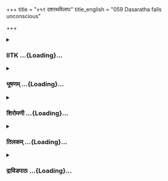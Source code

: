 +++
title = "०५९ दशरथविलापः"
title_english = "059 Dasaratha falls unconscious"

+++
<div caption="श्रीराम-हरिसीताराममूर्ति-घनपाठिभ्यां वचनम्" class="audioEmbed" src="https://archive.org/download/Ramayana-recitation-Sriram-harisItArAmamUrti-Ghanapaati-v2/Kanda_2/Kanda_2_AYK-059-Dasharatha_Vilapaha.mp3"></div>

<div class="js_include collapsed" newlevelforh1="3" title="IITK" unfilled url="/purANam/rAmAyaNam/audIchya-pAThaH/iitk/2_ayodhyAkANDam/05-dasharatha-mRtyuH/059_dasharathavilApaH.md">
<details><summary><h3>IITK ...{Loading}...</h3></summary>

Sumantra describes the shadow of sorrow over Ayodhya -- withering plants
and flowers, driedup ponds, immobile animals -- Dasaratha pines for
Rama.



#### श्लोकः
##### मूलम्
इति ब्रुवन्तं तं सूतं सुमन्त्रं मन्त्रिसत्तमम्।  
ब्रूहि शेषं पुनरिति राजा वचनमब्रवीत्॥2.59.1॥

##### शब्दार्थः
राजा king, इति thus, ब्रुवन्तम् while speaking, सूतम् charioteer, मन्त्रिसत्तमम् best of  ministers, तं सुमन्त्रम् that Sumantra, शेषम् the rest, पुनः again, ब्रूहि tell, इति thus, वचनम् words, अब्रवीत् said.

##### आङ्ग्लानुवादः
Listening to the charioteer, the best of ministers (Sumantra), the king asked him to tell the rest.



#### श्लोकः
##### मूलम्
तस्य तद्वचनं श्रुत्वा सुमन्त्रो बाष्पविक्लवः।  
कथयामास भूयोऽपि रामसन्देशविस्तरम्॥2.59.2॥

##### शब्दार्थः
सुमन्त्रः Sumantra, तस्य his, वचनम् words, श्रुत्वा having heard, बाष्पविक्लवः overcome with tears, रामसन्देशविस्तरम् details of Rama's message, भूयोऽपि once again, कथयामास narrated.

##### आङ्ग्लानुवादः
Having heard him, Sumantra, overcome with tears, related further details of Rama's message.



#### श्लोकः
##### मूलम्
जटाः कृत्वा महाराज चीरवल्कलधारिणौ।  
गङ्गामुत्तीर्य तौ वीरौ प्रयागाभिमुखौ गतौ॥2.59.3॥

##### शब्दार्थः
महाराज O king, चीरवल्कलधारिणौ wearing the bark robes, तौ वीरौ those heroes, जटाः matted hair, कृत्वा having made, गङ्गाम् the river Ganga, उत्तीर्य having crossed, प्रयागाभिमुखौ towards Prayaga, गतौ went.

##### आङ्ग्लानुवादः
O King the heroes in bark robes and with matted hair crossed the Ganga and proceeded towards Prayaga.



#### श्लोकः
##### मूलम्
अग्रतो लक्ष्मणो यातः पालयन्रघुनन्दनम्।  
तांस्तथा गच्छतो दृष्ट्वा निवृत्तोऽस्म्यवशस्तदा॥2.59.4॥

##### शब्दार्थः
लक्ष्मणः Lakshmana, रघुनन्दनम् Rama, पालयन् protecting, अग्रतः ahead of him, यातः had gone, तथा that way, गच्छतः going, तान् him, दृष्ट्वा having seen, तदा then, अवशः helplessly, निवृत्तः अस्मि returned.

##### आङ्ग्लानुवादः
Lakshmana walked ahead guarding Rama, the delight of the Raghus. While I returned helplessly seeing them go.



#### श्लोकः
##### मूलम्
ममत्वश्वा निवृत्तस्य न प्रावर्तन्त वर्त्मनि।  
उष्णमश्रु प्रमुञ्चन्तो रामे सम्प्रस्थिते वनम्॥2.59.5॥

##### शब्दार्थः
रामे Rama, वनम् for the forest, सम्प्रस्थिते when setting out, निवृत्तस्य when I returned, मम my, अश्वाः तु as for horses, उष्णम् hot, अश्रुप्रमुञ्चन्तः shedding tears, वर्त्मनि on the path, न प्रावर्तन्त did not proceed.

##### आङ्ग्लानुवादः
When Rama set out for the forest, and I turned back, my horses shedding hot tears were reluctant to walk the path.



#### श्लोकः
##### मूलम्
उभाभ्यां राजपुत्राभ्यामथ कृत्वाहमञ्जलिम्।  
प्रस्थितो रथमास्थाय तद्दुःखमपि धारयन्॥2.59.6॥

##### शब्दार्थः
अथ thereafter, अहम् I, उभाभ्याम् to both, राजपुत्राभ्याम् princess, अञ्जलिम् folded palms, कृत्वा having made, तत् that, दुःखम् अपि grief, धारयन् controlling, रथम् chariot, आस्थाय ascending, प्रस्थितः set out.

##### आङ्ग्लानुवादः
Thereafter, controlling my grief and paying obeisance to both the princes with folded  
palms, I ascended the chariot and returned.



#### श्लोकः
##### मूलम्
गुहेन सार्धं तत्रैव स्थितोऽस्मि दिवसान्बहून्।  
आशया यदि मां रामः पुन श्शब्दापयेदिति॥2.59.7॥

##### शब्दार्थः
रामः Rama, पुनः again, माम् me, शब्दापयेत् यदि if calls me, इति thus, आशया with hope, तत्रैव there itself, गुहेन सार्धम् with Guha, बहून् many (three), दिवसान् अस्मि I waited.

##### आङ्ग्लानुवादः
There along with Guha I waited for (three) days that Rama might call me back.



#### श्लोकः
##### मूलम्
विषये ते महाराज रामव्यसनकर्शिताः।  
अपि वृक्षाः परिम्लानास्सपुष्पाङ्कुरकोरकाः॥2.59.8॥

##### शब्दार्थः
महाराज O great king, ते विषये throughout your empire, वृक्षाः अपि even trees, सपुष्पाङ्कुरकोरकाः with flowers, buds and shoots, रामव्यसनकर्शिताः oppressed on account of the calamity on Rama, परिम्लानाः withered.

##### आङ्ग्लानुवादः
O great king even trees with their flowers, buds and shoots throughout your empire have withered because of the calamity on Rama.



#### श्लोकः
##### मूलम्
उपतप्तोदका नद्यः पल्वलानि सरांसि च।  
परिशुष्कपलाशानि वनान्युपवनानि च॥2.59.9॥

##### शब्दार्थः
नद्यः rivers, उपतप्तोदकाः with heated waters, पल्वलानि ponds, सरांसि च lakes, वनानि forests, उपवनानि च gardens, परिशुष्कपलाशानि have their foliage shrivelled.

##### आङ्ग्लानुवादः
Water in rivers, ponds and lakes has heated up while all the foliage in the forests and gardens have shrivelled.



#### श्लोकः
##### मूलम्
न च सर्पन्ति सत्त्वानि व्यासा न प्रचरन्ति च।  
रामशोकाभिभूतं तन्निष्कूजमभवद्वनम्॥2.59.10॥

##### शब्दार्थः
सत्त्वानि living beings, न च सर्पन्ति are not moving, व्यालाः च wild animals also, नप्रचरन्ति not ranging, तत् वनम् that forest, रामशोकाभिभूतम् overpowered by grief on account of Rama, निष्कूजम् silent, अभवत् became.

##### आङ्ग्लानुवादः
No living being move about and even wild animals roam no more. Overwhelmed with grief on account of Rama a great silence pervades the forest.



#### श्लोकः
##### मूलम्
लीनपुष्करपत्राश्च नरेन्द्र कलुषोदकाः।  
सन्तप्तपद्माः पद्मिन्यो लीनमीनविहङ्गमाः॥2.59.11॥

##### शब्दार्थः
नरेन्द्र O king, पद्मिन्यः lotus lakes, लीनपुष्करपत्राः च with the shrivelled blue lotus leaves submerged in water, कलुषोदकाः with waters turbid, सन्तप्तपद्माः withered lotuses, लीनमीनविहङ्गमाः devoid of fishes and birds.

##### आङ्ग्लानुवादः
The water in the lotus lakes, O king, has become turbid. The blue lotuses have withered and their shrivelled petals are submerged in water. The fishes and aquatic birds are hidden under waters.



#### श्लोकः
##### मूलम्
जलजानि च पुष्पाणि माल्यानि स्थलजानि च।  
नाद्य भान्त्यल्पगन्धीनि फलानि च यथापुरम्॥2.59.12॥

##### शब्दार्थः
जलजानि born in water, पुष्पाणि flowers, स्थलजानि born on the land, माल्यानि garlands of flowers, फलानि च fruits, अद्य now, अल्पगन्धीनि with scant fragrance, यथापुरम् as before, न भान्ति do not shine.

##### आङ्ग्लानुवादः
Bunches of flowers grown in water and on land, as well as fruits with their scant fragrance do not shine as before.



#### श्लोकः
##### मूलम्
अत्रोद्यानानि शून्यानि प्रलीनविहगनि च।  
न चाभिरामा नारामान्पश्यामि मनुजर्षभ॥2.59.13॥

##### शब्दार्थः
अत्र there, उद्यानानि gardens, शून्यानि are deserted, प्रलीनविहगानि च with birds vanished (into the depth of woods), मनुजर्षभ O (best) among men, आरामान् parks, अभिरामन् as beautiful, न पश्यामि I do not see.

##### आङ्ग्लानुवादः
Pleasuregardens are all deserted as the birds have vanished. O best of men, as such they do not look beautiful.



#### श्लोकः
##### मूलम्
प्रविशन्तमयोध्यां मां न कश्चिदभिनन्दति।  
नरा राममपश्यन्तो निश्श्वसन्ति मुहुर्मुहुः॥2.59.14॥

##### शब्दार्थः
अयोध्यायाम् Ayodhya, प्रविशन्तम् entering, कश्चित् any one, न अभिनन्दति is not greeting, नराः people, रामम् Rama, अपश्यन्तः without beholding, मुहुर्मुहुः again and again, निश्श्वसन्ति are heaving sighs.

##### आङ्ग्लानुवादः
None greeted me when I entered Ayodhya, People heaved sighs repeatedly when they did not see Rama.



#### श्लोकः
##### मूलम्
देव राजरथं दृष्ट्वा विना राममिहागतम्।  
दुःखादश्रुमुखस्सर्वो राजमार्गगतो जनः॥2.59.15॥

##### शब्दार्थः
देव O lord, विना रामम् without Rama, इह here, आगतम् arrived, राजरथम् royal chariot, दृष्ट्वा having seen, राजमार्गगतः thronged the highway, सर्वः all, जनः people, दुःखात् due to agony, अश्रुमुखः with tears on their faces.

##### आङ्ग्लानुवादः
Beholding the royal chariot arrive without Rama, all were on the highway shedding tears of anguish.



#### श्लोकः
##### मूलम्
हर्म्यैर्विमानैः प्रासादैरवेक्ष्यरथमागतम्।  
हाहाकारकृतानार्यो रामादर्शनकर्शिताः॥2.59.16॥

##### शब्दार्थः
नार्यः women, हर्म्यैः from mansions, विमानैः from sevenstoried buildings, प्रासादैः from  
royal palaces, आगतम् arrived, रथम् chariot, अवेक्ष्य having seen, रामादर्शनकर्शिताः afflicted by the absence of Rama, हाहाकारकृताः cried 'Alas, Alas'.

##### आङ्ग्लानुवादः
When the women from mansions, sevenstoried buildings and from royal palaces saw the chariot without Rama, they, overwhelmed with sorrow, cried, 'Alas, Alas'.



#### श्लोकः
##### मूलम्
आयतैर्विमलैर्नेत्रैरश्रुवेगपरिप्लुतैः।  
अन्योन्यमभिवीक्षन्तेऽव्यक्तमार्ततराः स्त्रियः॥2.59.17॥

##### शब्दार्थः
स्त्रियः women, आर्ततराः in deep anguish, आयतैः with large, विमलैः bright, अश्रुवेगपरिप्लुतैः flooded with gushing tears, नेत्रैः with their eyes, अव्यक्तम् silently, अन्योन्यम् one another, अभिवीक्षन्ते are looking at.

##### आङ्ग्लानुवादः
The women, with their large, bright eyes flooded with gushing tears looked in silence at one another in deep anguish.



#### श्लोकः
##### मूलम्
नामित्राणां न मित्राणामुदासीनजनस्य च।  
अहमार्ततया किञ्चिद्विशेषमुपलक्षये॥2.59.18॥

##### शब्दार्थः
अहम् I, आर्ततया in great agony, अमित्राणाम् among those who are not friends, किञ्चित् even a little, विशेषम् diference, न उपलक्षये could not see, मित्राणाम् among friends, उदासीनजनस्य of people indifferent, न could not see.

##### आङ्ग्लानुवादः
I did not see any difference in the degree of anguish among friends, those who are not friends and and those who are indifferent. (The degree of agony was same in all).



#### श्लोकः
##### मूलम्
अप्रहृष्टमनुष्या च दीननागतुरङ्गमा।  
आर्तस्वरपरिम्लाना विनिश्श्वसितनिस्स्वना॥2.59.19॥  
निरानन्दा महाराज रामप्रव्राजनातुरा।  
कौसल्या पुत्रहीनेव अयोध्या प्रतिभाति मा॥2.59.20॥

##### शब्दार्थः
महाराज O great king, अप्रहृष्टमनुष्या च people cheerless, दीननागतुरङ्गमा spiritless elephants and horses, आर्तस्वरपरिम्लाना with agonised voices and pale faces, विनिश्वसित निस्स्वना with deep sighs, निरानन्दा depressed, रामप्रव्राजनातुरा distressed due to Rama's exile, पुत्रहीना deprived of her son, कौसल्या इव like Kausalya, मा प्रतिभाति appears to me.

##### आङ्ग्लानुवादः
O maharaja, Ayodhya is filled with cheerless people with deep sighs, agonised voices and pale faces depressed and distressed due to Rama's exile. (Even) elephants and horses look spiritless. For me it (the city) resembles (dejected) Kausalya deprived of her son.



#### श्लोकः
##### मूलम्
सूतस्य वचनं श्रुत्वा वाचा परमदीनया।  
बाष्पोपहतया राजा तं सूतमिदमब्रवीत्॥2.59.21॥

##### शब्दार्थः
राजा king, सूतस्य charioteer's, वचनम् words, श्रुत्वा having heard, परमदीनया deeply dejected, बाष्पोपहतया choked with tears, वाचा with a voice, तं सूतम् to the charioteer, इदम् these words, अब्रवीत् said.

##### आङ्ग्लानुवादः
At these words of the charioteer, the king in deep distress replied with a voice choked  
with tearsः



#### श्लोकः
##### मूलम्
कैकेय्या विनियुक्तेन पापाभिजनभावया।  
मया न मन्त्रकुशलैर्वृद्धैस्सह समर्थितम्॥2.59.22॥

##### शब्दार्थः
पापाभिजनभावया by one who has wicked relations and sinful intention, कैकेय्या by Kaikeyi, विनियुक्तेन having been incited, मया by me, मन्त्रकुशलैः with men skilled in giving advice, वृद्धैः सह with seniors, न समर्थितम् was not consulted.

##### आङ्ग्लानुवादः
Incited by Kaikeyi of sinful relations and sinful motive, I did not consult expert, elderly counsellers.



#### श्लोकः
##### मूलम्
न सुहृद्भिर्नचामात्यैर्मन्त्रयित्वा न नैगमैः।  
मयायमर्थस्सम्मोहात् स्त्रीहेतोस् सहसा कृतः॥2.59.23॥

##### शब्दार्थः
सुहृद्भिः with friends, अमात्यैः with ministers, नैगमैः च with men of prudence, न मन्त्रयित्वा without consulting, मया by me, अयम् this, अर्थः act, स्त्रीहेतोः for the sake of a woman, सहसा in great haste, कृतः committed.

##### आङ्ग्लानुवादः
For the sake of a woman, this act was committed in great haste, without consulting friends or ministers or men of prudence.



#### श्लोकः
##### मूलम्
भवितव्यतया नूनमिदं वा व्यसनं महत्।  
कुलस्यास्य विनाशाय प्राप्तं सूत यदृच्छया॥2.59.24॥

##### शब्दार्थः
सूत O charioteer, वा otherwise, इदम् this, महत् great, व्यसनम् calamity, भवितव्यतया because it was destined to happen this way, अस्य this, कुलस्य race's, विनाशाय for destruction, यदृच्छया wilfully, प्राप्तम् has befallen, नूनम् surely.

##### आङ्ग्लानुवादः
Surely it is destiny and this calamity has befallen for the wilful destruction of the (entire) race, O charioteer



#### श्लोकः
##### मूलम्
सूत यद्यस्ति ते किञ्चिन्मया तु सुकृतं कृतम्।  
त्वं प्रापयाऽऽशु मां रामं प्राणास्सन्त्वरयन्तिमाम्॥2.59.25॥

##### शब्दार्थः
सूत O Charioteer, मया by me, ते to you, किंचित् even a little, सुकृतम् favour, कृतम् अस्ति यदि  if it has been rendered, त्वम् you, आशु quickly, माम् me, रामम् to Rama, प्रापय take, प्राणाः life, माम् me, संत्वरयन्ति are hastening me up.

##### आङ्ग्लानुवादः
O Charioteer, if ever I have rendered you any favour, quickly  take me to Rama. My life is hastening me (fast running out).



#### श्लोकः
##### मूलम्
यद्यद्यापि ममैवाज्ञा निवर्तयतु राघवम्।  
न शक्ष्यामि विना रामं मुहूर्तमपि जीवितुम्॥2.59.26॥

##### शब्दार्थः
अद्यापि even now, मम my, आज्ञैव by command, राघवम् Rama, निवर्तयतु be brought back, रामं विना without Rama, मुहूर्तमपि even for a moment, जीवितुम् to live, न शक्ष्यामि am not able.

##### आङ्ग्लानुवादः
If my command prevails today, Rama may be brought back. Without Rama I cannot live for a moment even.



#### श्लोकः
##### मूलम्
अथवाऽपि महाबाहुर्गतो दूरं भविष्यति।  
मामेव रथमारोप्य शीघ्रं रामाय दर्शय॥2.58.27॥

##### शब्दार्थः
अथवा or otherwise also, महाबाहुः mightyarmed, दूरम् far away, गतः भविष्यति must have gone, मामेव me alone, रथम् on the chariot, आरोप्य placing, शीघ्रम् quickly, रामाय to Rama, दर्शय show.

##### आङ्ग्लानुवादः
Otherwise if (you think) the mightyarmed (Rama) has gone too far then quickly put me in the chariot, and show me Rama (Carry me to him).



#### श्लोकः
##### मूलम्
वृत्तदंष्ट्रो महेष्वासः क्वासौ लक्ष्मणपूर्वजः।  
यदि जीवामि साध्वेनं पश्येयं सीतया सह॥2.59.28॥

##### शब्दार्थः
वृत्तदंष्ट्रः one with wellshaped teeth, महेष्वासः a great archer, असौ that, लक्ष्मणपूर्वजः elder brother of Lakshmana, Rama, क्व where is he?, एनम् him, सीतया सह along with Sita, साधु well, पश्येयं यदि if I can see him, जीवामि I can live.

##### आङ्ग्लानुवादः
Where is that Rama, elder brother to Lakshmana who has wellshaped teeth and wields a mighty bow? If I can see him along with Sita I will survive.



#### श्लोकः
##### मूलम्
लोहिताक्षं महाबाहुमामुक्तमणिकुण्डलम्।  
रामं यदि न पश्येयं गमिष्यामि यमक्षयम्॥2.59.29॥

##### शब्दार्थः
लोहिताक्षम् one with redcoloured eyes, महाबाहुम् mightyarmed, आमुक्तमणिकुण्डलम् wearing earrings bedecked with gems, रामम् Rama, न पश्येयं यदि if I cannot see him, यमक्षयम् kingdom of Yama, lord of death, गमिष्यामि I will go.

##### आङ्ग्लानुवादः
If I cannot see Rama of redcoloured eyes, the mightyarmed one and wearing earrings bedecked with precious stones I shall surely go to the abode of Yama, the god of death.



#### श्लोकः
##### मूलम्
अतो नु किं दुःखतरं सोऽहमिक्ष्वाकुनन्दनम्।  
इमामवस्थामापन्नो नेह पश्यामि राघवम्॥2.59.30॥

##### शब्दार्थः
इमाम् this, अवस्थाम् condition, आपन्नः having reached, सः अहम् such me, इक्ष्वाकुकुलनन्दनम्  Delight of the Ikshvakus, राघवम् Rama, इह now, न पश्यामि see not, अतः than this, दुःखतरम् greater sorrow,  किं नु what more.

##### आङ्ग्लानुवादः
What else can be of greater sorrow to me who having reached this state, am still unable to see Rama?



#### श्लोकः
##### मूलम्
हा राम रामानुज हा हा वैदेहि तपस्विनि।  
न मां जानीत दुःखेन म्रियमाणतमनाथवत्॥2.59.31॥

##### शब्दार्थः
हा राम Ah Rama, हा रामानुज Ah Lakshmana, तपस्विनि the unfortunate, हा वैदेहि Ah Vaidehi,  माम् me, दुःखेन due to grief, अनाथवत् like an orphan, म्रियमाणम् dying, न जानीत you do not know.

##### आङ्ग्लानुवादः
Ah Rama, Ah Lakshmana, Ah unfortunate Vaidehi, you do not know that I am dying  like an orphan because of my grief.



#### श्लोकः
##### मूलम्
स तेन राजा दुःखेन भृशमर्पितचेतनः।  
अवगाढस्सुदुष्पारं शोकसागरमब्रवीत्॥2.59.32॥

##### शब्दार्थः
तेन दुःखेन by that sorrow, भृशम् extremely, अर्पित चेतनः with enfeebled mind,  सः राजा that king, सुदुष्पारम् difficult to cross, शोकसागरम् sea of sorrow, अवगाढः immersed, अब्रवीत् said.

##### आङ्ग्लानुवादः
The king whose mind was extremely enfeebled due to grief and who was immersed in  
a sea of tears which he was unable to cross continuedः



#### श्लोकः
##### मूलम्
रामशोकमहाभोगस्सीताविरहपारगः।  
श्वसितोर्मि महावर्तो बाष्पफेनजालाविलः॥2.59.33॥  
बाहुविक्षेपमीनौघो विक्रन्दित महास्वनः।  
प्रकीर्णकेशशैवालः कैकेयीबडबामुखः॥2.59.34॥  
ममाश्रुवेगप्रभवः कुब्जावाक्यमहाग्रहः।  
वरवेलो नृशंसाया रामप्रव्राजनायतः॥2.59.35॥  
यस्मिन्बत निमग्नोऽहं कौसल्ये राघवं विना।  
दुस्तरो जीवता देवि मयाऽयं शोकसागरः॥2.59.36॥

##### शब्दार्थः
देवि O queen, कौशल्ये Kausalya, अहम् I, यस्मिन् in which, निमग्नः immersed, (असौ this,  
शोकसागरः ocean of sorrow), रामशोकमहाभोगः sorrow due to Rama's separation as its breadth, सीताविरहपारगः Sita's separation as its other shore, श्वसितोर्मिमहावर्तः sighs as its turbulent waves and whirlpools, बाष्पफेनजलाविलः tears as its foam and turbid waters, बाहुविक्षेपमीनौघः waving of the arms as fishes, विक्रन्दितमहास्वनः cries of agony as its roar, प्रकीर्णकेशशैवालः dishevelled hair as its moss, कैकेयीबडबामुखः Kaikeyi as mouth of Badaba mythical seamare, मम to me, अश्रुवेगप्रभवः source of copious tears, कुब्जावाक्यमहाग्रहः the words of hunchback (Manthara) as monstrous crocodiles, नृशंसायाः cruel, वरवेल boons as shores, रामप्रव्राजनायतः exile of Rama as its expanse, अयम् this, शोकसागरः sea of sorrow, राघवं विना without Rama, मया by me, जीवता with my life, दुस्तरः difficult to cross, बत on what a pity

##### आङ्ग्लानुवादः
O queen Kausalya, I am completely immersed in this ocean of sorrow. The misfortune due to Rama's separation is its breadth. Sita's separation is the other end of the shore. Sighs are its turbulent waves and whirlpools. Tears are its foam and turbid waters. Waving of arms is its fishes. Cries of agony are its roars. My dishevelled hair is its moss. Kaikeyi is the mouth of Badaba. My copious tears are its source. Words of the hunchback (Manthara) are the monstrous crocodiles. The cruel boons to Kaikeyi are its shores. Without Rama I cannot cross  this sea of sorrow alive. Ah, what  
a pity



#### श्लोकः
##### मूलम्
अशोभनं योऽहमिहाद्य राघवं दिदृक्षमाणो न लभे सलक्ष्मणम्।  
इतीव राजा विलपन्महायशाः पपात तूर्णं शयने समूर्छितः॥2.59.37॥

##### शब्दार्थः
यः he who, अहम् I, अद्य now, दिदृक्षमाणः wishing to see, सलक्ष्मणम् with Lakshamana, राघवम् Rama, इह here, न लभे unable to get them, अशोभनम् inauspicious, इतीव in this way, महायशाः of great reknown, सः राजा that king, विलपन् lamenting, मूर्छितः lying unconcsious, तूर्णम् immediately, शयने on the bed, पपात fell.

##### आङ्ग्लानुवादः
Though I wish I cannot see Rama together with Lakshmana. Indeed this is very unfortunate. Lamenting thus, king Dasaratha of great reknown fell on the bed, unconscious.



#### श्लोकः
##### मूलम्
इति विलपति पार्थिवे प्रणष्टे करुणतरं द्विगुणं च रामहेतोः।  
वचनमनुनिशम्य तस्य देवी भयमगमत्पुनरेव राममाता॥2.59.38॥

##### शब्दार्थः
पार्थिवे king, रामहेतोः for the sake of Rama, करुणतरम् in greater grief, द्विगुणं च doubly, विलपति lamenting, प्रणष्टे losing senses, राममाता Rama's mother, देवी queen Kausalya, तस्य वचनम् his words, अनुनिशम्य having heard, पुनरेव once again, भयम् fear, अगमत् seized.

##### आङ्ग्लानुवादः
Wailing, Dasaratha fell unconscious. He was doubly grieved due to his yearning for Rama. Rama's mother was seized with fear hearing those lamentations.  

#### समाप्तिः
 श्रीमद्रामायणे वाल्मीकीय आदिकाव्ये अयोध्याकाण्डे एकोनषष्टितमस्सर्गः॥  
Thus ends  the fiftyninth sarga in Ayodhyakanda of the holy Ramayana, the first epic composed by sage Valmiki.

</details>
</div>
<div class="js_include collapsed" newlevelforh1="3" title="भूषणम्" unfilled url="/purANam/rAmAyaNam/audIchya-pAThaH/TIkA/bhUShaNa_iitk/2_ayodhyAkANDam/05-dasharatha-mRtyuH/059_dasharathavilApaH.md">
<details><summary><h3>भूषणम् ...{Loading}...</h3></summary>



\[इति ब्रुवन्तं तं सूतं सुमन्त्रं मन्त्रिसत्तमम् ।  

ब्रूह्यशेषं पुनरिति राजा वचनमब्रवीत्  ॥  २।५९।१  ॥   

तस्य तद्वचनं श्रुत्वा सुमन्त्रो बाष्पविक्लवः ।  

कथयामास भूयो ऽपि रामसन्देशविस्तरम्  ॥  २।५९।२  ॥   

जटाः कृत्वा महाराज चीरवल्कलधारिणौ ।  

गङ्गामुत्तीर्य्य तौ वीरौ प्रयागाभिमुखौ गतौ  ॥  २।५९।३  ॥   

अग्रतो लक्ष्मणो यातः पालयन् रघुनन्दनम् ।  

अनन्तरं च सीताथ राघवो रघुनन्दनः ।  

तांस्तथा गच्छतो दृष्ट्वा निवृत्तोस्म्यवशस्तदा  ॥  २।५९।४  ॥ \]  

  

मम त्वश्वा निवृत्तस्य न प्रावर्तन्त वर्त्मनि ।  

उष्णमश्रु प्रमुञ्चन्तो रामे सम्प्रस्थिते वनम्  ॥  २।५९।१  ॥   

ममेति । मम वर्त्मनि मत्सम्बन्धिनि मार्गे । न प्रावर्त्तन्त,
नववियोगक्लेशादिति भावः  ॥  २।५९।१  ॥   

  

उभाभ्यां राजपुत्राभ्यामथ कृत्वाहमञ्जलिम् ।  

प्रस्थितो रथमास्थाय तद्दुःखमपि धारयन्  ॥  २।५९।२  ॥   

उभाभ्यामिति । राजपुत्राभ्यामिति चतुर्थी । तद्दुःखं तादृशं दुःखम्  ॥ 
२।५९।२  ॥   

  

गुहेन सार्धं तत्रैव स्थितो ऽस्मि दिवसान् बहून् ।  

आशया यदि मां रामः पुनःशब्दापयेदिति  ॥  २।५९।३  ॥   

मुहेन सार्धं तत्स्नेहितजनसन्दर्शनमपि क्लेशावहमिति भावः । तत्रैव नतु
वर्त्मनि । दिवसानिति बहुवचनेन कपिञ्जलाधिकरणन्यायेन त्रित्वसिद्धिरित्येके
। वस्तुवस्तु वनस्पतिमूले एकदिनं भरद्वाजाश्रमे द्वितीयं यमुनातीरे तृतीयं
चतुर्थे चित्रकूटप्रवेशः पञ्चमे गुहचारैस्तत्सर्वं निवेदितं षष्ठे
सूतनिर्गमः । यद्वा द्वितीयदिने भरद्वाजाश्रमे रामस्य
चित्रकूटगमनव्यवसायात् । तृतीयदिने चारैर्निवेदनं चतुर्थे सूतनिर्गमः अतः
त्रीन् दिवसान् गङ्गाकूले स्थितोस्मीत्यर्थः । बहूनिति विशेषणात्
रामवियोगेन एकैकस्य दिवसस्य कल्पवत् प्रतिभानमिति दर्शितम् ।
पुनःशब्दापयेत् पुनराह्वयेत् । वनचरमुखेनेति हृदयम् । शब्दशब्दाण्णौ
तत्कृतापुगन्तोप्ययमस्ति । अतो ऽङ्कापयतीत्यादिवत् सिद्धम्  ॥  २।५९।३  ॥   

  

विषये ते महाराज रामव्यसनकर्शिताः ।  

अपि वृक्षाः परिम्लानाः सपुष्पाङ्कुरकोरकाः  ॥  २।५९।४  ॥   

अथ रामस्य सर्वान्तर्यामितादात्म्यं सूचयितुं सर्वेषां रामविरहक्लेशं
वर्णयति । यद्वा कैकेयीप्रियार्थमविचारेण सहसाकृतं कार्यं
सर्वक्षोभनिमित्तमभूदित्याद--विषय इत्यादि । विषये देशे । "देशविषयौ
तूपवर्तनम्" इत्यमरः । अपिशब्देन लतादयः समुच्चीयन्ते । व्याध्यादिना
एकदेशग्लानिं व्यावर्तयितुं सपुष्पेत्यादि । सपुष्पाङ्कुरकोरकाः पुष्पाणि
अभिनवविकसितानि, अङ्कुराः शाखासु नवपल्लवोद्भेदाः, कोरकाः कलिकाः "कलिका
कोरकः पुमान्" इत्यमरः । तैः सहिता वृक्षा अपि परिम्लानाः,
कठिनकोमलविभागमन्तरेणापि सर्वमेकदैव परिम्लानमभूदित्यर्थः  ॥  २।५९।४  ॥   

  

उपतप्तोदका नद्यः पल्वलानि सरांसि च ।  

परिशुष्कपलाशानि वनान्युपवनानि च  ॥  २।५९।५  ॥   

उपतप्तोदका इति । अकार्त्स्न्येनोपतप्तत्वव्युदासायोदकपदम्,
तेनातपकार्योपतापव्यावृत्तिः । पल्वलानि सरांसि च । पल्वलानीति
दृष्टान्तार्थम् । एवं वनानीत्यपि । अनेनाल्पाधिकविभागमन्तरेण परितप्तत्वं
द्योत्यते । उपतप्तोदका इति पदं लिङ्गविपरिणामेन पल्वलादौ योजनीयम् । वनानि
सन्ततजलसेकमन्तरेण प्रवृद्धानि कठिनाकाराणि । उपवनानि जलसेकेन
प्रवृद्धान्यतिकोमलानि । परिशुष्कपलाशानि एकरूपेण शुष्कपत्राणि "पत्रं
पलाशम्" इत्यमरः  ॥  २।५९।५  ॥   

  

न च सर्पन्ति सत्त्वानि व्याला न प्रचरन्ति च ।  

रामशोकाभिभूतं तन्निष्कूजमभवद्वनम्  ॥  २।५९।६  ॥   

नेति । न सर्पन्ति न गच्छन्ति किन्तु स्तब्धतया तिष्ठन्ति । सत्त्वानि
जन्तवः । व्यालाः हिंस्रपशवः सर्वदा संचारस्वभावा गजा वा । न प्रचरन्ति
आहारार्थमपि न सञ्चरन्तीत्यर्थः । गमनवच्छब्दोपि नास्तीत्याह निष्कूजमिति ।
निष्कूजं निश्शब्दम्  ॥  २।५९।६  ॥   

  

लीनपुष्करपत्राश्च नरेन्द्र कलुषोदकाः ।  

सन्तप्तपद्माः पद्मिन्यो लीनमीनविहङ्गमाः  ॥  २।५९।७  ॥   

लीनपुष्करपत्राः ग्लान्यतिशयेन जलान्तर्विलीनपद्मपत्राः लीनाः सञ्चाररहिताः
विहङ्गमाः जलकाकादयः  ॥  २।५९।७  ॥   

  

जलजानि च पुष्पाणि माल्यानि स्थलजानि च ।  

नाद्य भान्त्यल्पगन्धीनि फलानि च यथापुरम्  ॥  २।५९।८  ॥   

जलजानीति । माल्यानि पुष्पाणि । "माल्यं पुष्पे पुष्पदाम्नि" इति वैजयन्ती
। यथापुरं यथा पूर्वम् । अल्पगन्धीनीति मत्वर्थीय इनिः । स्वभावस्य
दुस्त्यजत्वादल्पत्वम् । फलानि रसालपनसादीनि  ॥  २।५९।८  ॥   

  

अत्रोद्यानानि शून्यानि प्रलीनविहगानि च ।  

न चाभिरामानारामान् पश्यामि मनुजर्षभ  ॥  २।५९।९  ॥   

प्रविशन्तमयोध्यां मां न कश्चिदभिनन्दति ।  

नरा राममपश्यन्तो निश्वसन्ति मुहुर्मुहुः  ॥  २।५९।१०  ॥   

अत्रेति । उद्यानानि आक्रीडाः "पुमानाक्रीड उद्यानम्" इत्यमरः । शून्यानि
निर्जनानि । प्रलीनाः नीडेषु मूर्च्छिताः विहगाः शुकपिकशारिकादयः येषु तानि
तथोक्तानि । आरामान् कृत्रिमवनानि "आरामः स्यादुपवनं कृत्रिमं वनमेव यत्"
इत्यमरः । न चाभिरामान् किन्तु निःश्रीकान् पश्यामीत्यर्थः  ॥  २।५९।९१०
 ॥   

  

देव राजरथं दृष्ट्वा विना राममिहागतम् ।  

दुःखादश्रुमुखः सर्वो राजमार्गगतो जनः  ॥  २।५९।११  ॥   

देवराजरथमिति । देवराजरथमित्यत्र देवेति सम्बोधनम्  ॥  २।५९।११  ॥   

  

हर्म्यैर्विमानैः प्रासादैरवेक्ष्य रथमागतम् ।  

हाहाकारकृता नार्यो रामादर्शनकर्शिताः  ॥  २।५९।१२  ॥   

आयतैर्विमलैर्नेत्रैरश्रुवेगपरिप्लुतैः ।  

अन्योन्यमभिवीक्षन्ते ऽव्यक्तमार्ततराः स्त्रियः  ॥  २।५९।१३  ॥   

हर्म्यैरित्यादिश्लोकद्वयमेकान्वयम् । हाहाकारकृताः कृतहाहाकाराः ।
आयतैरित्यश्रुवेगातिशयोक्त्यर्थः । निरञ्जनत्वं द्योतयितुं
विमलैरित्युक्तम् । अभिवीक्षन्तेव्यक्तमित्यत्र अव्यक्तमिति पदच्छेदः  ॥ 
२।५९।१२१३  ॥   

  

नामित्राणां न मित्राणामुदासीनजनस्य च ।  

अहमार्ततया किञ्चिद्विशेषमुपलक्षये  ॥  २।५९।१४  ॥   

नामित्राणामिति । उदासीनेत्यत्रापि नञनुषच्यते । अमित्राणां तवेति शेषः ।
रामस्यामित्रप्रसङ्गाभावात् । यद्वा पौरजनस्यामित्राणां पौरजनस्य
मित्राणाञ्च उदासीनजनस्य उदासीनजनापेक्षया आर्ततया हेतुना विशेषं नोपलक्षये
।  

कुत्रचित्पुरुषे मित्राणि च न स्वकार्य्याणि कुर्वन्ति नापि शत्रवोपीति
भावः  ॥  २।५९।१४  ॥   

  

अप्रहृष्टमनुष्या च दीननागतुरङ्गमा ।  

आर्तस्वरपरिम्लाना विनिश्वसितनिस्वना  ॥  २।५९।१५  ॥   

निरानन्दा महाराज राम प्रव्राजनातुरा ।  

कौसल्या पुत्रहीनेव अयोध्या प्रतिभाति मा  ॥  २।५९।१६  ॥   

सूतस्य वचनं श्रुत्वा वाचा परमदीनया ।  

बाष्पोपहतया राजा तं सूतमिदमब्रवीत्  ॥  २।५९।१७  ॥   

अप्रहृष्टमनुष्येत्यादि श्लोकद्वयमेकान्वयम् । विनिश्वसितनिस्वना
दीर्घनिश्वासस्वनयुक्ताः । यद्वा विनिश्वसितस्येव निस्वनो यस्याः सा ।
व्याधिविशेषोपरुद्धनिश्वासजनवदविरतहाहाकारयुक्तेत्यर्थः । सन्निहितत्वेन
कौसल्यां दृष्टान्तीकरोति । पुत्रहीना पुत्रवियुक्ता । एतावता प्रबन्धेन
रामस्य सर्वात्मकता ऋषिणा ऽनुसंहितेति प्रबन्धगतवस्तुध्वनिः  ॥  २।५९।१५१७
 ॥   

  

कैकेय्या विनियुक्तेन पापाभिजनभावया ।  

मया न मन्त्रकुशलैर्वृद्धैः सह समर्थितम्  ॥  २।५९।१८  ॥   

सुमन्त्रे पृष्टस्योत्तरमभिधाय ततोधिकं राज्यपुरुषक्षोभादिकं कथयति सति
तन्ममाकृत्यकरणद्योतनार्थमिति बुद्ध्वाङ्गीकारेणोत्तरमाह--कैकेय्येति ।
विनियुक्तेन "प्रतिज्ञां प्रतिजानीष्व यदि त्वं कर्तुमिच्छसि । अथ
तद्व्याहरिष्यामि यदभिप्रार्थितं मया  ॥ " इत्युक्तक्रमेण विशेषेण नियोगं
प्रापितेनेत्यर्थः। पापाभिजनभावया पापविषयजन्मभूम्यभिप्राययुक्तया। यद्वा
पापो योऽभिजनभावः कुलक्रमागतोऽभिप्रायः स यस्यास्तया "कुलेप्यभिजनो
जन्मभूमौ" इत्यमरः। "शंस मे जीव वा मा वा न मामुपहसिष्यसि" इत्युक्तवत्या
मात्रा तुल्यस्वभावयेत्यर्थः। न समर्थितं न विचारितम्  ॥  २।५९।१८  ॥   

  

न सुहृद्भिर्न चामात्यैर्मन्त्रयित्वा च नैगमैः ।  

मयायमर्थः सम्मोहात् स्त्रीहेतोः सहसा कृतः  ॥  २।५९।१९  ॥   

न सुहृद्भिरिति । निगमः पुरं "पुरं वणिक्पथो वेदो निगमः" इत्यमरः । तत्र
भवा नैगमाः तैः । अत्रापि नेत्यनुषज्यते । अयमर्थः रामप्रवासनरूपार्थः ।
सुहृद्भिर्मन्त्रयित्वा न कृतः अमात्यैश्च मन्त्रयित्वा न कृतः नैगमैश्च
मन्त्रयित्वा न कृतः किन्तु स्त्रीहेतोः सम्मोहात् सहसा कृतः  ॥  २।५९।१९
 ॥   

  

भवितव्यतया नूनमिदं वा व्यसनं महत् ।  

कुलस्यास्य विनाशाय प्राप्तं सूत यदृच्छया  ॥  २।५९।२०  ॥   

भवितव्यतयेति । अथवा इदं व्यसनं यदृच्छया दृष्टहेतुं विना भवितव्यतया पापेन
प्राप्तमिति सम्बन्धः  ॥  २।५९।२०  ॥   

  

सूत यद्यस्ति ते किञ्चिन्मया तु सुकृतं कृतम् ।  

त्वं प्रापयाशु मां रामं प्राणाः संत्वरयन्ति माम्  ॥  २।५९।२१  ॥   

सूतेति । ते तुभ्यं सुकृतमुपकारः । संत्वरयन्ति निर्जिगमिषन्तीत्यर्थः  ॥ 
२।५९।२१  ॥   

  

यद्यद्यापि ममैवाज्ञा निवर्त्तयतु राघवम् ।  

न शक्ष्यामि विना रामं मुहूर्त्तमपि जीवितुम्  ॥  २।५९।२२  ॥   

अथवापि महाबाहुर्गतो दूरं भविष्यति ।  

मामेव रथमारोप्य शीघ्रं रामाय दर्शय  ॥  २।५९।२३  ॥   

यदीति । अद्यापि अस्यां विपद्यपि, ममैवाज्ञा यदि प्रवर्तते तदा राघवं
निवर्तय । तुशब्दो ऽवधारणे  ॥  २।५९।२२२३  ॥   

  

वृत्तदंष्ट्रो महेष्वासः क्वासौ लक्ष्मणपूर्वजः ।  

यदि जीवामि साध्वेनं पश्येयं सीतया सह  ॥  २।५९।२४  ॥   

वृत्तदंष्ट्रः इति । वृत्तदंष्ट्रः कुन्दकुड्मलाकारदंष्ट्रः । यदि पश्येयं
जीवामीति सम्बन्धः  ॥  २।५९।२४  ॥   

  

लोहिताक्षं महाबाहुमामुक्तमणिकुण्डलम् ।  

रामं यदि न पश्येयं गमिष्यामि यमक्षयम्  ॥  २।५९।२५  ॥   

लोहिताक्षमिति । आमुक्तमणिकुण्डलं धृतरत्नकुण्डलम्  ॥  २।५९।२५  ॥   

  

अतो नु किं दुःखतरं योहमिक्ष्वाकुनन्दनम् ।  

इमामवस्थामापन्नो नेह पश्यामि राघवम्  ॥  २।५९।२६  ॥   

हा राम रामानुज हा हा वैदेहि तपस्विनि ।  

न मां जानीत दुःखेन म्रियमाणमनाथवत्  ॥  २।५९।२७  ॥   

अतो न्विति । न पश्यामीति यत् अतः अदर्शनात् दुःखतरं किं तु किमपि दुःखतरं
नास्तीत्यर्थः  ॥  २।५९।२६२७  ॥   

  

स तेन राजा दुःखेन भृशमर्पितचेतनः ।  

आवगाढः सुदुष्पारं शोकसागरमब्रवीत्  ॥  २।५९।२८  ॥   

स तेनेति । दुःखेन तप्तायः पिण्डस्थानीयेन अर्पितचेतनः व्याप्तचित्तः ।
अवगाढः प्रविष्टः  ॥  २।५९।२८  ॥   

  

रामशोकमहाभोगः सीताविरहपारगः ।  

श्वसितोर्मिमहावर्त्तो बाष्पफेनजलाविलः  ॥  २।५९।२९  ॥   

बाहुविक्षेपमीनौघो विक्रन्दितमहास्वनः ।  

प्रकीर्णकेशशैवालः कैकेयीवडवामुखः  ॥  २।५९।३०  ॥   

ममाश्रुवेगप्रभवः कुब्जावाक्यमहाग्रहः ।  

वरवेलो नृशंसाया रामप्रव्राजनायतः  ॥  २।५९।३१  ॥   

अनुभूयमानस्वशोकस्यापरिमेयत्वात्तं सागरत्वेन रूपयति--रामशोकमहाभोग
इत्यादिना । रामशोक एव महान् आभोगो वैपुल्यं यस्य स तथा । सीता विरहरूपं
पारं गच्छतीति तथा । अश्रुवेगस्य प्रभवो मूलहेतुः । सागरो हि वर्षस्य
निदानं महाग्रहः महाग्राहः । अनेन कुब्जावाक्यमेव रामप्रवासनमूलमिति राज्ञा
ज्ञातमित्यवगम्यते । नृशंसायाः कैकेय्याः वर एव वेला जलवृद्धिर्यस्य ।
रामप्रव्राजनमेवायतमायामो दैर्ध्यं यस्य स तथा  ॥  २।५९।२९३१  ॥   

  

यस्मिन् बत निमग्नो ऽहं कौसल्ये राघवं विना ।  

दुस्तरो जीवता देवि मयायं शोकसागरः  ॥  २।५९।३२  ॥   

सागरत्वरूपणप्रयोजनमाह--यस्मिन्नित्यादिश्लोकेन  ॥  २।५९।३२  ॥   

  

अशोभनं यो ऽहमिहाद्य राघवं दिदृक्षमाणो न लभे सलक्ष्मणम् ।  

इतीव राजा विलपन् महायशाः पपात तूर्णं शयने स मूर्च्छितः  ॥  २।५९।३३  ॥   

अशोभनमिति । न लभ इति यत् इदमशोभनमित्यन्वयः । कविनापि
वक्तुमशक्यत्वादिवेत्युक्तम्  ॥  २।५९।३३  ॥   

  

इति विलपति पार्थिवे प्रणष्टे करुणतरं द्विगुणं च रामहेतोः ।  

वचनमनुनिशम्य तस्य देवी भयमगमत् पुनरेव राममाता  ॥  २।५९।३४  ॥   

इतीति । इति उक्तप्रकारेण । रामहेतोः करुणतरं यथातथा द्विगुणं विलपति
पार्थिवे प्रणष्टे मूर्च्छिते सति । देवी पुनरेव भयमगमत् पूर्वं रामस्य किं
भविष्यतीति इदानीं भर्तुरपि किं भविष्यतीति भयमगमदित्यर्थः  ॥  २।५९।३४  ॥   

  

इत्यार्षे श्रीरामायणे वाल्मीकीये आदिकाव्ये श्रीमदयोध्याकाण्डे
एकोनषष्टितमः सर्गः  ॥  ५९  ॥   

इति श्रीगोविन्द० श्रीरामा० पीता० अयोध्या० एकोनषष्टितमः सर्गः  ॥  ५९  ॥   



</details>
</div>
<div class="js_include collapsed" newlevelforh1="3" title="शिरोमणी" unfilled url="/purANam/rAmAyaNam/audIchya-pAThaH/TIkA/shiromaNI_iitk/2_ayodhyAkANDam/05-dasharatha-mRtyuH/059_dasharathavilApaH.md">
<details><summary><h3>शिरोमणी ...{Loading}...</h3></summary>



रामादीनां वृत्तमुक्त्वा स्ववृत्तमाह-- ममेति । रामे वनं संप्रस्थिते सति
निवृत्तस्य मम नियम्या अश्वाः अश्रु विमुञ्चन्तः सन्तः वर्त्मनि मार्गे न
प्रावर्तन्त पूर्ववन्न चेलुः  ॥  २।५९।१  ॥   

  

उभाभ्यामिति । तद्दुःखं वियोगजनितखेदं धारयन् सहमानो ऽहं प्रस्थितः  ॥ 
२।५९।२  ॥   

  

गुहेनेति । यदि कदाचिद्रामः मां पुनः शब्दापयेत् आह्वयेत् इति आशया बहून्
त्रीन् दिवसान् गुहेन सार्धं तत्रैव स्थितो ऽस्मि वर्तमानसामीप्य इति भूते
लट्  ॥  २।५९।३  ॥   

  

स्ववृत्तमुक्त्वा देशवृत्तमाह-- विषय इति । ते विषये देशे
सपुष्पाङ्कुरकोरकाः वृक्षा अपि महाव्यसनेनातिदुःखेन कर्षिताः पीडिताः अत एव
परिम्लानाः तत्राङ्कुराः शाखासु नवीनपल्लवोद्गमाः कोरकाः कुसुममुकुलानि  ॥ 
२।५९।४  ॥   

  

उपेति । पल्वलानि अल्पसरांसि उपतप्तोदका इत्यस्य
लिङ्गविपरिणामेनान्यत्राप्यन्वयः परिशुष्काणि पलाशानि पत्राणि येषां तानि
 ॥   

२।५९।५  ॥   

न चेति । सत्त्वानि वनवासिजनाः न सर्पन्ति व्यालाः सर्पादयश्च न प्रसरन्ति
। तत्र हेतुः तत्प्राणिजातं रामशोकेन अभिभूतं पराभूतमत एव तद्वनं निःकूजं
शब्दरहितमिव अभवदिति शेषः  ॥  २।५९।६  ॥   

  

लीनेति । लीनपुष्करपत्राः गलितनलिनीदलविशिष्टाः कलुषाणि मलिनानि उदकानि
यासां ताः नद्य आसन्निति शेषः । पद्मिन्यः सरांसि सन्तप्तपद्माः
शुष्कपद्मविशिष्टाः अत एव लीना विध्वस्ताः मीनविहङ्गमाः यासु ताः आसन्निति
शेषः  ॥  २।५९।७  ॥   

  

जलजानि जलोत्पन्नानि पुष्पाणि स्थलजानि माल्यानि पुष्पाणि नातिभान्ति ।
तत्र हेतुः अल्पगन्धीनि परिभ्रष्टबहुगन्धवन्ति फलानि च यथापुरं यथापूर्वं न
भान्ति "माल्यं पुष्पे पुष्पदाम्नि" इति वैजयन्ती  ॥  २।५९।८  ॥   

  

अत्रेति । प्रलीनविहगानि परिध्वस्तपक्षीणि अत एव शून्यानि अत्र
अयोध्यायामुद्यानानि पुष्पवाटिकाः सन्तीति शेषः । आरामान् कृत्रिमवनानि
अभिरामान्न पश्यामि "आरामः स्यादुपवनं कृत्रिमं वनमेव यत्" इत्यमरः  ॥ 
२।५९।९  ॥   

  

प्रविशन्तमिति । अयोध्यायां प्रविशन्तं मां कश्चिज्जनो नाभिनन्दति । तत्र
हेतुः राममपश्यन्तो नराः मुहुर्मुहुः निश्वसन्ति  ॥  २।५९।१०  ॥   

  

तदेव भङ्ग्यन्तरेणाह-- देवेति । देव हे राजन् रामं विना इहागतं राजरथं
दूराद्दृष्ट्वा सर्वो जनः अश्रुमुख आसेति शेषः  ॥  २।५९।११  ॥   

  

हर्म्यैरिति । हर्म्यादिभिरुपलक्षिताः नार्यः आगतं रथमवेक्ष्य रामस्य
अदर्शनेन कर्षिताः प्राप्तखेदाः सत्यः हाहाकारकृता आसन्  ॥  २।५९।१२  ॥   

  

आयतैरिति । आर्ततराः स्त्रियः अश्रुवेगपरिप्लुतैः अत्यश्रुव्याप्तैः अत एव
विमलैः कज्जलादिरहितैः आयतैर्विशालैर्नेत्रैः अन्योन्यं व्यक्तं यथा
स्यात्तथा ऽभिवीक्षन्ते । अयं श्लोकः पूर्वमपि पठितः  ॥  २।५९।१३  ॥   

  

नेति । अमित्राणां शत्रूणां मित्राणां च उदासीनजनस्य
शत्रुत्वमित्रत्वानाक्रान्तस्य च आर्ततया हेतुना कञ्चिद्विशेषं परस्परं
भेदं नोपलक्षये नकारत्रयेण क्रियाप्यावर्तते तेनोपलक्षणे स्वप्रमादाभावः
सूचितः  ॥  २।५९।१४  ॥   

  

अप्रहृष्टेति । न प्रहृष्टाः मनुष्या यस्यां सा दीनाः क्षीणाः नागाः गजाः
तुरङ्गमाः अश्वा यस्यां सा आर्तस्वरैः दीनतासूचकशब्दैः परिम्लाना
विनिःश्वसितामत्युच्छ्वासानां निःस्वनः शब्दो यस्यां सा  

अत एव निरानन्दा आनन्दरहिता, तत्र हेतुः रामप्रव्राजनातुरा अयोध्या
पुत्रहीना कौशल्येव प्रतिभाति । श्लोकद्वयमेकान्वयि  ॥  २।५९।१५,१६  ॥   

  

सूतस्येति । परमदीनया बाष्पोपहतया बाष्पैः उपहतया स्खलितया वाचा सूतमिदं
वचनमब्रवीत्  ॥  २।५९।१७  ॥   

  

तद्वचनमेवाह-- कैकेय्येति । पापाभिजनभावया पापाः
क्रूरकर्मविषयकसम्मतिदानजनितपापविशिष्टा ये अभिजनाः अभितः समीपे विद्यमानाः
जनाः मन्थरादयस्तैः सहभावो नित्यं स्थितिर्यस्यास्तया कैकेय्या विनियुक्तेन
प्रार्थितेन मया यद्यपि मन्त्रकुशलैर्वृद्धैः सुहृद्भिः सनैगमैः
शास्त्रसम्पन्नैरमात्यैश्च सह मन्त्रयित्वा न समर्थितं कृतं
रामप्रव्राजनमिति शेषः । तथापि अयं रामप्रवाजनरूपो ऽर्थः
सम्मोहादविवेकात्स्त्रीहेतोः सहसा न कृतः न कृतः नञ्द्वयोपादानं
दार्ढ्यबोधनाय विवेकादेव कृत इत्यर्थः । वा शब्दो यद्यपीत्यर्थे ।
श्लोकद्वयमेकान्वयि  ॥  २।५९।१८,१९  ॥   

  

विवेककरणे हेतुं वदन्नाह-- भवितव्यतयेति । यद्यस्माद्राक्षसकुलादस्य
मद्बुद्धिस्थस्य ऋषिसमूहस्य महद्व्यसनं दुःखं तस्य कुलस्य विनाशायं
भवितव्यतया उपलक्षितया कृच्छ्रया वनगत्या इदं दुःखं प्राप्तम्  ॥   

५९।२०  ॥   

दुःखशान्त्यर्थं यत्नमाह-- सूतेति । हे सूत यदि ते तुभ्यं
किञ्चित्सुकृतमुपकारः मया कृतमस्ति तर्हि आशु शीघ्रं मां रामं रामसमीपं
प्रापय तत्र हेतुः प्राणाः इन्द्रियाणि मां संत्वरयन्ति
रामसन्दर्शनार्थमिति शेषः  ॥  २।५९।२१  ॥   

  

प्रापणप्रकारं वदन्नाह-- यदीति । यदि अद्यापि ममैवाज्ञा वर्तते इति शेषः ।
तर्हि राघवं रामं निवर्तयतु निवर्त्य मत्समीपे आनयत्वित्यर्थः कश्चिदिति
शेषः । ननु किमर्थमेवं त्वरेत्यत आह-- रामं विना मुहूर्तमपि जीवितुं
स्थातुं न शक्ष्यामि  ॥  २।५९।२२  ॥   

  

पक्षान्तरमाह-- अथवेति । अथवा निवर्तनयोग्यजनाभावे अपि यदि महाबाहुः रामः
दूरं गतो भविष्यति तदा रामाय रामं प्रापयितुं मामेव रथमारोप्य शीघ्रं दर्शय
 ॥  २।५९।२३  ॥   

  

वृत्तेति । वृत्तदंष्ट्रः कुन्दकुड्मलसदृशदन्तवानसौ रामः क्वास्ति यदि
सीतया सह एनं रामं पश्येयं तर्हि साधु यथा स्यात्तथा जीवामि जीवितास्मि
वर्तमानसामीप्ये इति भविष्यति लट्  ॥  २।५९।२४  ॥   

  

लोहिताक्षमिति । लोहिताक्षमरुणनयनम् आमुक्तानि परित्यक्तानि मणिकुण्डलानि
येन तं रामं यदि न पश्यामि तर्हि यमक्षयं यमस्य कालस्य क्षयः अभावो
यस्मिंस्तं साकेतलोकं गमिष्यामि  ॥  २।५९।२५  ॥   

  

अत इति । इमामवस्थामापन्नः प्राप्तो यो ऽहमिक्ष्वाकुनन्दनं न पश्यामि तस्य
मे अतः अस्माद्दर्शनाभावात्किं दुःखतरं न किमपीत्यर्थः  ॥  २।५९।२६  ॥   

  

हेति । अनाथवद्रक्षकरहितवत् दुःखेन म्रियमाणं मां भवान्न जानीत हा
अतिदुःखमेतत्  ॥  २।५९।२७  ॥   

  

स इति । तेन रामवियोगजनितेन दुःखेन अर्पितचेतनः निविष्टचित्तः अत एव
सुदुष्पारं शोकसागरमवगाढो निमग्नो राजा अब्रवीत् वचनान्तरमुच्चारयामास ।
"अर्दितचेतनः" इति भूषणपाठः  ॥  २।५९।२८  ॥   

  

वचनान्तरस्वरूपमाह-- रामेति । रामशोकमहावेगः  

रामनिष्ठपित्रादिवियोगहेतुकशोकस्मरणजनितः रामकर्मको वा शोक एव महावेगो
यस्मिन् सः सीताविरहपारगः सीताविरहः सीतावियोगजनितशोकः स एव पारः
परसमुद्रस्तं गच्छतीति सः सीतावियोगजनितशोकसागरेण सङ्गत इत्यर्थः ।
श्वसितोर्मिमहावर्तः श्वसितौ ऊर्ध्वाधश्चलितमहाश्वासौ उर्मिमहावर्तौ
यस्मिन् सः बाष्पवेगजलाविलः बाष्पवेगाः अतिवेगवत्कौशल्याद्यश्रूणि तान्येव
जलानि तैः आविलः परिपूर्णः  ॥  २।५९।२९  ॥   

  

बाहुविक्षेपा एव मीना यस्मिन् सः विक्रन्दितानि नानाविधजनरुदितानि
महास्वनाः यस्मिन्सः प्रकीर्णकेशा एव शैवाला यस्मिन्सः कैकेय्येव वडवामुखः
बोधकवचनेनापारजलशोषणप्रवृत्तवडवाग्निर्यस्मिन्सः  ॥  २।५९।३०  ॥   

  

ममाश्रुवेगात्प्रभवति उत्पद्यते सः कुब्जाया मन्थरायाः वाक्यमेव महाग्रहः
महाग्रहसदृशग्राहको मकरो यस्मिन्सः या नृशंसा मन्थरा सैव वरा उत्तमा वेला
मर्यादा यस्मिन् सः रामप्रव्राजनेन आयतः विस्तृतः  ॥  २।५९।३१  ॥   

  

यस्मिन्नहं निमग्नः सो ऽयं शोकसागरः राघवं विना जीवता मया दुस्तरः ।
श्लोकचतुष्टयमेकान्वयि  ॥  २।५९।३२  ॥   

  

अशोभनमिति । राघवं दिदृक्षमाणो यो ऽहं न लभे तस्य मे अशोभनमेतत् इति
प्रलपन्सन् सुम्मूर्च्छितो राजा शयनं शय्यायां पपात  ॥  २।५९।३३  ॥   

  

इतीति । प्रनष्टे परिणतत्वेन प्रतीयमाने पार्थिवे इत्यनेन प्रकारेण करुणतरं
रामहेतोः विलपति सति तस्य विलपतो राज्ञः वचनमनुनिशम्य द्विगुणं
राजानवधानताभयापेक्षयाधिकं भयं देवी कौशल्या ऽगमत्  ॥  २।५९।३४  ॥   

  

इति श्रीमद्वाल्मीकीयरामायणव्याख्याने रामायणशिरोमणावयोध्याकाण्डे
एकोनषष्टितमः सर्गः  ॥  २।५९  ॥   

  

  



</details>
</div>
<div class="js_include collapsed" newlevelforh1="3" title="तिलकम्" unfilled url="/purANam/rAmAyaNam/audIchya-pAThaH/TIkA/tilaka_iitk/2_ayodhyAkANDam/05-dasharatha-mRtyuH/059_dasharathavilApaH.md">
<details><summary><h3>तिलकम् ...{Loading}...</h3></summary>



एवं रामवृत्तान्तमुक्त्वा प्रत्यागतिसमयानुभूतस्वदेशपुरवृत्तान्तमाह-- मम
त्विति । ममाश्वा मन्नियम्यास्वा न प्रावर्तन्त यथापूर्वं रथवहनोन्मुखा
नाभूवन्नित्यर्थः । जात्याश्वस्वभाववर्णनेन स्वभावोक्तिरत्रालङ्कारः  ॥ 
२।५९।१  ॥   

  

तद्दुःखं तद्वियोगदुःखम्  ॥  २।५९।२  ॥   

  

बहून्रामस्य गङ्गोत्तरणदिनादिदिनत्रयम् यद्यपि
भरद्वाजाश्रमाच्चारप्रतिनिवृत्तिमत्तृतीयदिवस एव सुमन्त्रप्रस्थानम्, तथापि
तद्दिने ऽल्पावशिष्टदिनपर्यन्तं स्थित्या बहूनित्युक्तम् । किमर्थं तत्र
स्थितिस्तत्राह शब्दापयोदिति । तत्समीपचरद्रुहमनुष्यमुखेनाकारयेदित्यर्थः
 ॥  २।५९।३  ॥   

  

कैकेयीनिमित्तं रामविवासनं सर्वक्षोभकरमभूदित्याह-- विषये ते इति । तव देशे
पुष्पमपि न विकसितम् अङ्कुरः शाखासु पल्लवोद्भेदः, कोरकाः पुष्पमुकुलानि,
तैः सहिता वृक्षाः अत्र सर्वत्र हेत्वंशे चोत्प्रेक्षा बोध्या  ॥  २।५९।४
 ॥   

  

उपतप्तोदकाः शुष्कोदकाः पलाशः पर्णम्  ॥  २।५९।५  ॥   

  

सत्त्वानि प्राणिनो न सर्पन्ति न प्रसरन्तीत्यादावाहारार्थमपीति शेषः ।
यतस्तत्प्राणिजातं रामशोकाभिभूतं तद्वनं मार्गस्थमत्यन्तं
पक्षिशब्दवन्निष्कूजमिव पक्षिशब्दरहितम्  ॥  २।५९।६  ॥   

  

लीनं सङ्कुचितं पुष्करपत्रं नलिनीदलं यासु ताः सन्तप्तपद्माः शुष्कपद्मा
पद्मिन्यः सरांसि विहङ्गमा अत्र जलपक्षिणः  ॥  २।५९।७  ॥   

  

स्थलजानि माल्यानि पुष्पाणि यथापुरं यथापूर्वम्  ॥  २।५९।८  ॥   

  

उद्यानानि पुष्पवाटिकाः आरामान्कृत्रिमवनानि अनेन मनुष्याणां सर्वशो
ऽत्यन्तदुःखवत्त्वं कैसुतिकन्यायेनैव प्रतिपादितं बोध्यम्  ॥  २।५९।९  ॥   

  

तदेवाह प्रविशन्तमिति  ॥  २।५९।१०  ॥   

  

देवेति संबुद्धिः राजरथं राज्ञस्तव रथम् अश्रुमुखः अभूदिति शेषः  ॥ 
२।५९।११,१२  ॥   

  

अव्यक्तमिति छेदः रामप्रवासजनितपीडयार्ताः परस्परं सम्यङ् नेक्षन्त
इत्यर्थः  ॥  २।५९।१३  ॥   

  

अन्योन्यं शत्रूणां तथा मित्राणामुदासीनजनस्य चार्ततयार्तत्वगुणसाम्येन
विशेषं नोपलक्षये इत्यन्वयः । यद्यपि रामस्य स्वतो ऽमित्रासंभवः,
कैकेयीकुब्जयोस्तत्त्वस्य दैववशात्संभवे ऽपि तयोरार्तत्वभावः,(?)
तथाप्यनयोः शत्रुत्वमनयोर्मित्रत्वमयमुदासीन इति भेदो न ज्ञायत इति
तात्पर्यम्  ॥  २।५९।१४  ॥   

  

आर्तस्वरपरिम्लानविनिःश्वसितनिःस्वना दीर्घशब्दवन्निःश्वासयुक्तेति यावत्
 ॥  २।५९।१५  ॥   

  

पुत्रहीना पुत्रवियुक्ता कौसल्येव अनेन सर्वेषां रामे पुत्रवत्प्रेम
ध्वनितम्  ॥  २।५९।१६,१७  ॥   

  

राजा सर्वथा त्वया महदकार्यं कृतमिति सुमन्त्राभिप्रायं
तदीयात्युक्तिवचनैर्निर्णीयाङ्गीकारेणोत्तरमाह कैकेय्येति । पापाभिजनभावया
पापकुलजया पापदेशजया पापाभिप्रायया च "कुले ऽप्यभिजनो जन्मभूम्याम्"
इत्यमरः । विनियुक्तेन रामप्रव्राजने इति शेषः । न समर्थितं न विचारितम्  ॥ 
२।५९।१८  ॥   

  

नञो ऽनेकधा प्रयोगः शोकेन चित्तवैक्लव्याप्त् सहसा झटित्यविचारेणैव  ॥ 
२।५९।१९  ॥   

  

भवितव्यतयावश्यप्रापकदुरदृष्टवशात् वा इति वैशब्दसमानार्थम् । यदृच्छया
दैवेच्छया  ॥  २।५९।२०  ॥   

  

यदि यदि वा अथवेति यावत् । सुकृतं प्रियम् । सन्त्वरयन्ति
निष्कमितुमिच्छन्तीति यावत्  ॥  २।५९।२१  ॥   

  

मदाज्ञया भवान्गत्वा राघवं निवर्तयतु । ननु भरताय त्वया राज्यस्य
दत्तत्वात्त्वदाज्ञया मया कथं गन्तव्यं तत्राह अद्यापि ममैवाज्ञा
यावद्भरतागमनमिति भावः । निवृत्तौ हेतुः नेत्यादि  ॥  २।५९।२२  ॥   

  

पुनरपि रामनिवर्तनस्याशक्यत्वात्स्वनयनमेवाह अथवापीति  ॥  २।५९।२३  ॥   

  

वृत्तदंष्ट्रः कुन्दकुड्मलाकारदंष्ट्रः । यदि जीवामीति
तत्समीपगमनपर्यन्तमपि जीवने सन्देह इति भावः  ॥  २।५९।२४  ॥   

  

अतो न्वित्यतःशब्दार्थमाह इमामिति । एवमत्यन्तसंनिहितमरणकाले
उत्तमलोकदस्वस्मरणाभ्याससंपादनाय भगवतात्मवियोगः पितुः संपादित इति
तत्त्वम्  ॥  २।५९।२५,२६  ॥   

  

अर्पितचेतनो गतचेतनः सुदुष्पारं शोकसागरमवगाढः प्रविष्टः अब्रवीत् । शोकं
सागरत्वेनावर्णयदित्यर्थः  ॥  २।५९।२७  ॥   

  

तदाह रामेत्यादि । रामशोकरूपो महानावेगो वैपुल्यं यस्य
सीताविरहरूपपारगतस्तत्पारसंबन्धः श्वसितरूप ऊर्मियुक्तो महावर्तो यस्य सः
बाष्पवेगरूपनदीजलैराविलः  ॥  २।५९।२८  ॥   

  

शोचितृ़णां प्रकीर्णकेशा एव शैवालं यत्र कैकेय्येव वडवामुखं यत्र  ॥ 
२।५९।२९ ॥   

  

अश्रुवेगप्रभवः षष्ठीतत्पुरुषः अश्रुवेगोत्पादक इत्यर्थः । नृशंसायाः
कैकेय्याः वर एव वेला मर्यादा यस्य यतो रामप्रव्राजना समुद्रात्कालकूटमिव
जातेति कतकः । अन्ये तु रामप्रव्राजनमेवायतं विस्तारो यस्य स
रामप्रव्राजनायत इत्यर्थमाहुः  ॥  २।५९।३०,३१  ॥   

  

दिदृक्षमाणो यद्राघवं द्रष्टुं न लभे तदशोभनं मम महत्पापम् पापजन्यं
तददर्शनमिति यावत्  ॥  २।५९।३२  ॥   

  

रामहेतोरिति विलपति पार्थिवे प्रनष्टे मूर्छिते सति तस्य करुणतरं वचनं
निशम्य देवी द्विगुणं भयमुपागमत् भर्तृवियोगदुःखस्यापारस्य संभावनया  ॥ 
२।५९।३३  ॥   

  

इति श्रीरामाभिरामे श्रीरामीये रामायणतिलके वाल्मीकीय आदिकाव्ये
ऽयोध्याकाण्डे एकोनषष्टितमः सर्गः  ॥  २।५९  ॥   

  

  



</details>
</div>
<div class="js_include collapsed" newlevelforh1="3" title="द्राविडपाठः" unfilled url="/purANam/rAmAyaNam/drAviDapAThaH/2_ayodhyAkANDam/05-dasharatha-mRtyuH/059_dasharathavilApaH.md">
<details><summary><h3>द्राविडपाठः ...{Loading}...</h3></summary>



  
मम त्वश्वा निवृत्तस्य न प्रावर्तन्त वर्त्मनि।  
उष्णमश्रु प्रमुञ्चन्तो रामे सम्प्रस्थिते वनम् ॥ 2.59.1 ॥   
उभाभ्यां राजपुत्राभ्यामथ कृत्वाहमञ्जलिम्।  
प्रस्थितो रथमास्थाय तद्दुःखमपि धारयन् ॥ 2.59.2 ॥   
गुहेन सार्धं तत्रैव स्थितोऽस्मि दिवसान् बहून्।  
आशया यदि मां रामः पुनःशब्दापयेदिति ॥ 2.59.3 ॥   
विषये ते महाराज रामव्यसनकर्शिताः।  
अपि वृक्षाः परिम्लानाः सपुष्पाङ्कुरकोरकाः ॥ 2.59.4 ॥   
उपतप्तोदका नद्यः पल्वलानि सरांसि च।  
परिशुष्कपलाशानि वनान्युपवनानि च ॥ 2.59.5 ॥   
न च सर्पन्ति सत्त्वानि व्याला न प्रचरन्ति च।  
रामशोकाभिभूतं तन्निष्कूजमभवद्वनम् ॥ 2.59.6 ॥   
लीनपुष्करपत्राश्च नरेन्द्र कलुषोदकाः।  
सन्तप्तपद्माः पद्मिन्यो लीनमीनविहङ्गमाः ॥ 2.59.7 ॥   
जलजानि च पुष्पाणि माल्यानि स्थलजानि च।  
नाद्य भान्त्यल्पगन्धीनि फलानि च यथापुरम् ॥ 2.59.8 ॥   
अत्रोद्यानानि शून्यानि प्रलीनविहगानि च।  
न चाभिरामानारामान् पश्यामि मनुजर्षभ ॥ 2.59.9 ॥   
प्रविशन्तमयोध्यां मां न कश्चिदभिनन्दति।  
नरा राममपश्यन्तो निश्वसन्ति मुहुर्मुहुः ॥ 2.59.10 ॥   
देव राजरथं दृष्ट्वा विना राममिहागतम्।  
दुःखादश्रुमुखः सर्वो राजमार्गगतो जनः ॥ 2.59.11 ॥   
हर्म्यैर्विमानैः प्रासादैरवेक्ष्य रथमागतम्।  
हाहाकारकृता नार्यो रामादर्शनकर्शिताः ॥ 2.59.12 ॥   
आयतैर्विमलैर्नेत्रैरश्रुवेगपरिप्लुतैः।  
अन्योन्यमभिवीक्षन्तेऽव्यक्तमार्ततराः स्त्रियः ॥ 2.59.13 ॥   
नामित्राणां न मित्राणामुदासीनजनस्य च।  
अहमार्ततया किञ्चिद्विशेषमुपलक्षये ॥ 2.59.14 ॥   
अप्रहृष्टमनुष्या च दीननागतुरङ्गमा।  
आर्तस्वरपरिम्लाना विनिश्वसितनिस्वना ॥ 2.59.15 ॥   
निरानन्दा महाराज राम प्रव्राजनातुरा।  
कौसल्या पुत्रहीनेव अयोध्या प्रतिभाति मा ॥ 2.59.16 ॥   
सूतस्य वचनं श्रुत्वा वाचा परमदीनया।  
बाष्पोपहतया राजा तं सूतमिदमब्रवीत् ॥ 2.59.17 ॥   
कैकेय्या विनियुक्तेन पापाभिजनभावया।  
मया न मन्त्रकुशलैर्वृद्धैः सह समर्थितम् ॥ 2.59.18 ॥   
न सुहृद्भिर्न चामात्यैर्मन्त्रयित्वा च नैगमैः।  
मयायमर्थः सम्मोहात् स्त्रीहेतोः सहसा कृतः ॥ 2.59.19 ॥   
भवितव्यतया नूनमिदं वा व्यसनं महत्।  
कुलस्यास्य विनाशाय प्राप्तं सूत यदृच्छया ॥ 2.59.20 ॥   
सूत यद्यस्ति ते किञ्चिन्मया तु सुकृतं कृतम्।  
त्वं प्रापयाशु मां रामं प्राणाः सन्त्वरयन्ति माम् ॥ 2.59.21 ॥   
यद्यद्यापि ममैवाज्ञा निवर्त्तयतु राघवम्।  
न शक्ष्यामि विना रामं मुहूर्त्तमपि जीवितुम् ॥ 2.59.22 ॥   
अथवापि महाबाहुर्गतो दूरं भविष्यति।  
मामेव रथमारोप्य शीघ्रं रामाय दर्शय ॥ 2.59.23 ॥   
वृत्तदंष्ट्रो महेष्वासः क्वासौ लक्ष्मणपूर्वजः।  
यदि जीवामि साध्वेनं पश्येयं सीतया सह ॥ 2.59.24 ॥   
लोहिताक्षं महाबाहुमामुक्तमणिकुण्डलम्।  
रामं यदि न पश्येयं गमिष्यामि यमक्षयम् ॥ 2.59.25 ॥   
अतो नु किं दुःखतरं योहमिक्ष्वाकुनन्दनम्।  
इमामवस्थामापन्नो नेह पश्यामि राघवम् ॥ 2.59.26 ॥   
हा राम रामानुज हा हा वैदेहि तपस्विनि।  
न मां जानीत दुःखेन म्रियमाणमनाथवत् ॥ 2.59.27 ॥   
स तेन राजा दुःखेन भृशमर्पितचेतनः।  
आवगाढः सुदुष्पारं शोकसागरमब्रवीत् ॥ 2.59.28 ॥   
रामशोकमहाभोगः सीताविरहपारगः।  
श्वसितोर्मिमहावर्त्तो बाष्पफेनजलाविलः ॥ 2.59.29 ॥   
बाहुविक्षेपमीनौघो विक्रन्दितमहास्वनः।  
प्रकीर्णकेशशैवालः कैकेयीवडवामुखः ॥ 2.59.30 ॥   
ममाश्रुवेगप्रभवः कुब्जावाक्यमहाग्रहः।  
वरवेलो नृशंसाया रामप्रव्राजनायतः ॥ 2.59.31 ॥   
यस्मिन् बत निमग्नोऽहं कौसल्ये राघवं विना।  
दुस्तरो जीवता देवि मयायं शोकसागरः ॥ 2.59.32 ॥   
अशोभनं योऽहमिहाद्य राघवं दिदृक्षमाणो न लभे सलक्ष्मणम्।  
इतीव राजा विलपन् महायशाः पपात तूर्णं शयने स मूर्च्छितः ॥ 2.59.33 ॥   
इति विलपति पार्थिवे प्रणष्टे करुणतरं द्विगुणं च रामहेतोः।  
वचनमनुनिशम्य तस्य देवी भयमगमत् पुनरेव राममाता ॥ 2.59.34 ॥   

</details>
</div>
